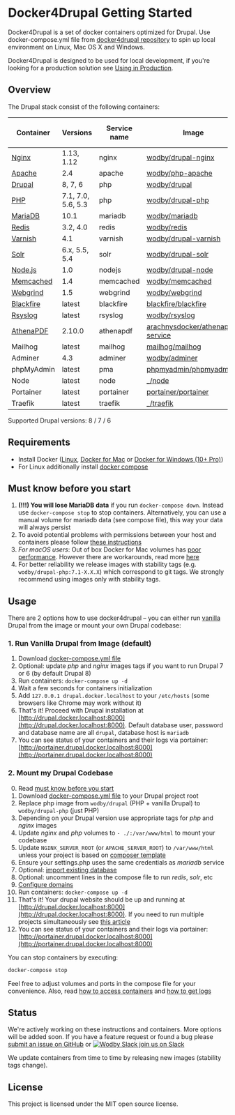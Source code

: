 # Docker4Drupal Getting Started

Docker4Drupal is a set of docker containers optimized for Drupal. Use docker-compose.yml file from [docker4drupal repository](https://github.com/wodby/docker4drupal) to spin up local environment on Linux, Mac OS X and Windows. 

Docker4Drupal is designed to be used for local development, if you're looking for a production solution see [Using in Production](production.md).

## Overview

The Drupal stack consist of the following containers:

[wodby/drupal-nginx]: https://github.com/wodby/drupal-nginx
[wodby/php-apache]: https://github.com/wodby/php-apache
[wodby/drupal]: https://github.com/wodby/drupal
[wodby/drupal-php]: https://github.com/wodby/drupal-php
[wodby/mariadb]: https://github.com/wodby/mariadb
[wodby/redis]: https://github.com/wodby/redis
[wodby/drupal-varnish]: https://github.com/wodby/drupal-varnish
[wodby/drupal-solr]: https://github.com/wodby/drupal-solr
[wodby/drupal-node]: https://github.com/wodby/drupal-node
[wodby/memcached]: https://github.com/wodby/memcached
[wodby/webgrind]: https://hub.docker.com/r/wodby/webgrind
[blackfire/blackfire]: https://hub.docker.com/r/blackfire/blackfire
[wodby/rsyslog]: https://hub.docker.com/r/wodby/rsyslog
[arachnysdocker/athenapdf-service]: https://hub.docker.com/r/arachnysdocker/athenapdf-service
[mailhog/mailhog]: https://hub.docker.com/r/mailhog/mailhog
[wodby/adminer]: https://hub.docker.com/r/wodby/adminer
[phpmyadmin/phpmyadmin]: https://hub.docker.com/r/phpmyadmin/phpmyadmin
[portainer/portainer]: https://hub.docker.com/portainer/portainer
[_/node]: https://hub.docker.com/_/node
[_/traefik]: https://hub.docker.com/_/traefik
[Nginx]: containers/nginx.md
[Apache]: containers/apache.md
[Drupal]: containers/drupal.md
[PHP]: containers/php.md
[MariaDB]: containers/mariadb.md
[Redis]: containers/redis.md
[Varnish]: containers/varnish.md
[Solr]: containers/solr.md
[Node.js]: containers/nodejs.md
[Memcached]: containers/memcached.md
[Webgrind]: containers/webgrind.md
[Blackfire]: containers/blackfire.md
[Rsyslog]: containers/rsyslog.md
[AthenaPDF]: containers/athenapdf.md

| Container   | Versions           | Service name | Image                              | Enabled by default |
| ---------   | ------------------ | ------------ | ---------------------------------- | ------------------ |
| [Nginx]     | 1.13, 1.12         | nginx        | [wodby/drupal-nginx]               | ✓                  |
| [Apache]    | 2.4                | apache       | [wodby/php-apache]                 |                    |
| [Drupal]    | 8, 7, 6            | php          | [wodby/drupal]                     | ✓                  |
| [PHP]       | 7.1, 7.0, 5.6, 5.3 | php          | [wodby/drupal-php]                 |                    |
| [MariaDB]   | 10.1               | mariadb      | [wodby/mariadb]                    | ✓                  |
| [Redis]     | 3.2, 4.0           | redis        | [wodby/redis]                      |                    |
| [Varnish]   | 4.1                | varnish      | [wodby/drupal-varnish]             |                    |
| [Solr]      | 6.x, 5.5, 5.4      | solr         | [wodby/drupal-solr]                |                    |
| [Node.js]   | 1.0                | nodejs       | [wodby/drupal-node]                |                    |
| [Memcached] | 1.4                | memcached    | [wodby/memcached]                  |                    |
| [Webgrind]  | 1.5                | webgrind     | [wodby/webgrind]                   |                    |
| [Blackfire] | latest             | blackfire    | [blackfire/blackfire]              |                    |
| [Rsyslog]   | latest             | rsyslog      | [wodby/rsyslog]                    |                    |
| [AthenaPDF] | 2.10.0             | athenapdf    | [arachnysdocker/athenapdf-service] |                    |
| Mailhog     | latest             | mailhog      | [mailhog/mailhog]                  | ✓                  |
| Adminer     | 4.3                | adminer      | [wodby/adminer]                    |                    |
| phpMyAdmin  | latest             | pma          | [phpmyadmin/phpmyadmin]            |                    |
| Node        | latest             | node         | [_/node]                           |                    |
| Portainer   | latest             | portainer    | [portainer/portainer]              | ✓                  |
| Traefik     | latest             | traefik      | [_/traefik]                        | ✓                  |

Supported Drupal versions: 8 / 7 / 6

## Requirements

* Install Docker ([Linux](https://docs.docker.com/engine/installation), [Docker for Mac](https://docs.docker.com/engine/installation/mac) or [Docker for Windows (10+ Pro)](https://docs.docker.com/engine/installation/windows))
* For Linux additionally install [docker compose](https://docs.docker.com/compose/install)

## Must know before you start

1. **(!!!) You will lose MariaDB data** if you run `docker-compose down`. Instead use `docker-compose stop` to stop containers. Alternatively, you can use a manual volume for mariadb data (see compose file), this way your data will always persist 
2. To avoid potential problems with permissions between your host and containers please follow [these instructions](permissions.md)
3. _For macOS users_: Out of box Docker for Mac volumes has [poor performance](https://github.com/Wodby/docker4drupal/issues/4). However there are workarounds, read more [here](macos.md)
4. For better reliability we release images with stability tags (e.g. `wodby/drupal-php:7.1-X.X.X`) which correspond to git tags. We strongly recommend using images only with stability tags. 

## Usage 

There are 2 options how to use docker4drupal – you can either run [vanilla](https://en.wikipedia.org/wiki/Vanilla_software) Drupal from the image or mount your own Drupal codebase:

### 1. Run Vanilla Drupal from Image (default)

1. Download [docker-compose.yml file](https://github.com/wodby/docker4drupal/blob/master/docker-compose.yml)
2. Optional: update _php_ and _nginx_ images tags if you want to run Drupal 7 or 6 (by default Drupal 8)
3. Run containers: `docker-compose up -d` 
4. Wait a few seconds for containers initialization
5. Add `127.0.0.1 drupal.docker.localhost` to your `/etc/hosts` (some browsers like Chrome may work without it)
6. That's it! Proceed with Drupal installation at [http://drupal.docker.localhost:8000](http://drupal.docker.localhost:8000). Default database user, password and database name are all `drupal`, database host is `mariadb`
7. You can see status of your containers and their logs via portainer: [http://portainer.drupal.docker.localhost:8000](http://portainer.drupal.docker.localhost:8000)

### 2. Mount my Drupal Codebase

0. Read [must know before you start](#must-know-before-you-start) 
1. Download [docker-compose.yml file](https://github.com/wodby/docker4drupal/blob/master/docker-compose.yml) to your Drupal project root
2. Replace php image from `wodby/drupal` (PHP + vanilla Drupal) to `wodby/drupal-php` (just PHP)
3. Depending on your Drupal version use appropriate tags for _php_ and _nginx_ images
4. Update _nginx_ and _php_ volumes to `- ./:/var/www/html` to mount your codebase
4. Update `NGINX_SERVER_ROOT` (or `APACHE_SERVER_ROOT`) to `/var/www/html` unless your project is based on [composer template](https://github.com/drupal-composer/drupal-project)
5. Ensure your settings.php uses the same credentials as _mariadb_ service 
6. Optional: [import existing database](containers/mariadb.md#import-existing-database)
7. Optional: uncomment lines in the compose file to run _redis_, _solr_, etc
8. [Configure domains](domains.md) 
9. Run containers: `docker-compose up -d`
10. That's it! Your drupal website should be up and running at [http://drupal.docker.localhost:8000](http://drupal.docker.localhost:8000). If you need to run multiple projects simultaneously see [this article](multiple-projects.md)
11. You can see status of your containers and their logs via portainer: [http://portainer.drupal.docker.localhost:8000](http://portainer.drupal.docker.localhost:8000)

You can stop containers by executing:
```bash
docker-compose stop
```

Feel free to adjust volumes and ports in the compose file for your convenience. Also, read [how to access containers](access.md) and [how to get logs](logs.md)

## Status

We're actively working on these instructions and containers. More options will be added soon. If you have a feature request or found a bug please [submit an issue on GitHub](https://github.com/wodby/docker4drupal/issues/new) or [![Wodby Slack](https://www.google.com/s2/favicons?domain=www.slack.com) join us on Slack](https://slack.wodby.com/)

We update containers from time to time by releasing new images (stability tags change).

## License

This project is licensed under the MIT open source license.
